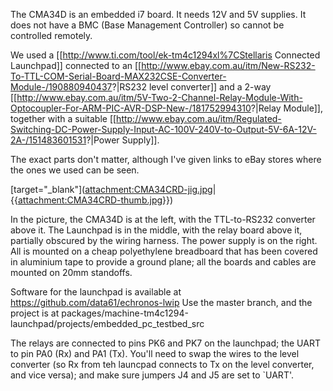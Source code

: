 The CMA34D is an embedded i7 board. It needs 12V and 5V supplies. It
does not have a BMC (Base Management Controller) so cannot be controlled
remotely.

We used a \[\[<http://www.ti.com/tool/ek-tm4c1294xl%7CStellaris>
Connected Launchpad\]\] connected to an
\[\[<http://www.ebay.com.au/itm/New-RS232-To-TTL-COM-Serial-Board-MAX232CSE-Converter-Module-/190880940437>?|RS232
level converter\]\] and a 2-way
\[\[<http://www.ebay.com.au/itm/5V-Two-2-Channel-Relay-Module-With-Optocoupler-For-ARM-PIC-AVR-DSP-New-/181752994310>?|Relay
Module\]\], together with a suitable
\[\[<http://www.ebay.com.au/itm/Regulated-Switching-DC-Power-Supply-Input-AC-100V-240V-to-Output-5V-6A-12V-2A-/151483601531>?|Power
Supply\]\].

The exact parts don't matter, although I've given links to eBay stores
where the ones we used can be seen.

[target="\_blank"](<attachment:CMA34CRD-jig.jpg>|{{<attachment:CMA34CRD-thumb.jpg>}})

In the picture, the CMA34D is at the left, with the TTL-to-RS232
converter above it. The Launchpad is in the middle, with the relay board
above it, partially obscured by the wiring harness. The power supply is
on the right. All is mounted on a cheap polyethylene breadboard that has
been covered in aluminium tape to provide a ground plane; all the boards
and cables are mounted on 20mm standoffs.

Software for the launchpad is available at
<https://github.com/data61/echronos-lwip> Use the master branch, and the
project is at
packages/machine-tm4c1294-launchpad/projects/embedded\_pc\_testbed\_src

The relays are connected to pins PK6 and PK7 on the launchpad; the UART
to pin PA0 (Rx) and PA1 (Tx). You'll need to swap the wires to the level
converter (so Rx from teh launcpad connects to Tx on the level
converter, and vice versa); and make sure jumpers J4 and J5 are set to
\`UART'.
